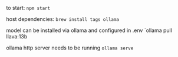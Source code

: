 to start:
`npm start`

host dependencies:
`brew install tags ollama`

model can be installed via ollama and configured in .env
`ollama pull llava:13b

ollama http server needs to be running
`ollama serve`
